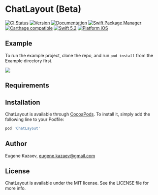 # ChatLayout (Beta)

[![CI Status](https://travis-ci.org/ekazaev/ChatLayout.svg?branch=master&style=flat)](https://travis-ci.org/github/ekazaev/ChatLayout)
[![Version](https://img.shields.io/cocoapods/v/ChatLayout.svg?style=flat)](https://cocoapods.org/pods/ChatLayout)
[![Documentation](https://ekazaev.github.io/ChatLayout/badge.svg)](https://ekazaev.github.io/ChatLayout/)
[![Swift Package Manager](https://img.shields.io/badge/SwiftPM-compatible-brightgreen.svg?style=flat)](https://github.com/apple/swift-package-manager)
[![Carthage compatible](https://img.shields.io/badge/Carthage-compatible-4BA51D.svg?style=flat)](https://github.com/Carthage/Carthage)
[![Swift 5.2](https://img.shields.io/badge/language-Swift5.2-orange.svg?style=flat)](https://developer.apple.com/swift)
[![Platform iOS](https://img.shields.io/badge/platform-iOS%2012%20—%20iOS%2014-yellow.svg)](https://www.apple.com/ios)

## Example

To run the example project, clone the repo, and run `pod install` from the Example directory first.

![](https://habrastorage.org/webt/co/ez/u0/coezu0frywtqquysiorny-rud9s.gif)

## Requirements

## Installation

ChatLayout is available through [CocoaPods](https://cocoapods.org). To install
it, simply add the following line to your Podfile:

```ruby
pod 'ChatLayout'
```

## Author

Eugene Kazaev, eugene.kazaev@gmail.com

## License

ChatLayout is available under the MIT license. See the LICENSE file for more info.
